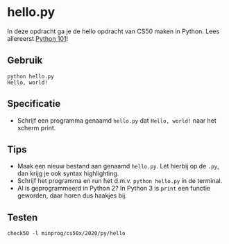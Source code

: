 # hello.py

In deze opdracht ga je de hello opdracht van CS50 maken in Python. Lees allereerst [Python 101](/theory/python-101)!

## Gebruik

	python hello.py
	Hello, world!

## Specificatie

* Schrijf een programma genaamd `hello.py` dat `Hello, world!` naar het scherm print.

## Tips

* Maak een nieuw bestand aan genaamd `hello.py`. Let hierbij op de `.py`, dan krijg je ook syntax highlighting.
* Schrijf het programma en run het d.m.v. `python hello.py` in de terminal.
* Al is geprogrammeerd in Python 2? In Python 3 is `print` een functie geworden, daar horen dus haakjes bij.

## Testen

	check50 -l minprog/cs50x/2020/py/hello
